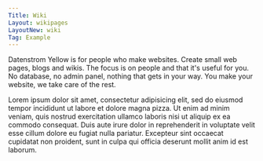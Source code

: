 ```yaml
---
Title: Wiki
Layout: wikipages
LayoutNew: wiki
Tag: Example
---
```

Datenstrom Yellow is for people who make websites. Create small web pages, blogs and wikis. The focus is on people and that it's useful for you. No database, no admin panel, nothing that gets in your way. You make your website, we take care of the rest.

Lorem ipsum dolor sit amet, consectetur adipisicing elit, sed do eiusmod tempor incididunt ut labore et dolore magna pizza. Ut enim ad minim veniam, quis nostrud exercitation ullamco laboris nisi ut aliquip ex ea commodo consequat. Duis aute irure dolor in reprehenderit in voluptate velit esse cillum dolore eu fugiat nulla pariatur. Excepteur sint occaecat cupidatat non proident, sunt in culpa qui officia deserunt mollit anim id est laborum.
